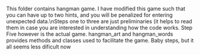 This folder contains hangman game. I have modified this game such that you can have up to two hints, and you will be penalized for entering unexpected data.\nSteps one to three are just preliminaries (it helps to read them in case you are interested in understanding how the code works. Step Five however is the actual game. hangman_art and hangman_words provides methods and classes used to facilitate the game. Baby steps, but it all seems less dificult now
